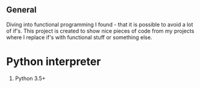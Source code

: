 ## General
Diving into functional programming I found - that it is possible to avoid a lot of if's.
This project is created to show nice pieces of code from my projects where I replace if's with functional stuff or something else.

# Python interpreter

1. Python 3.5+
